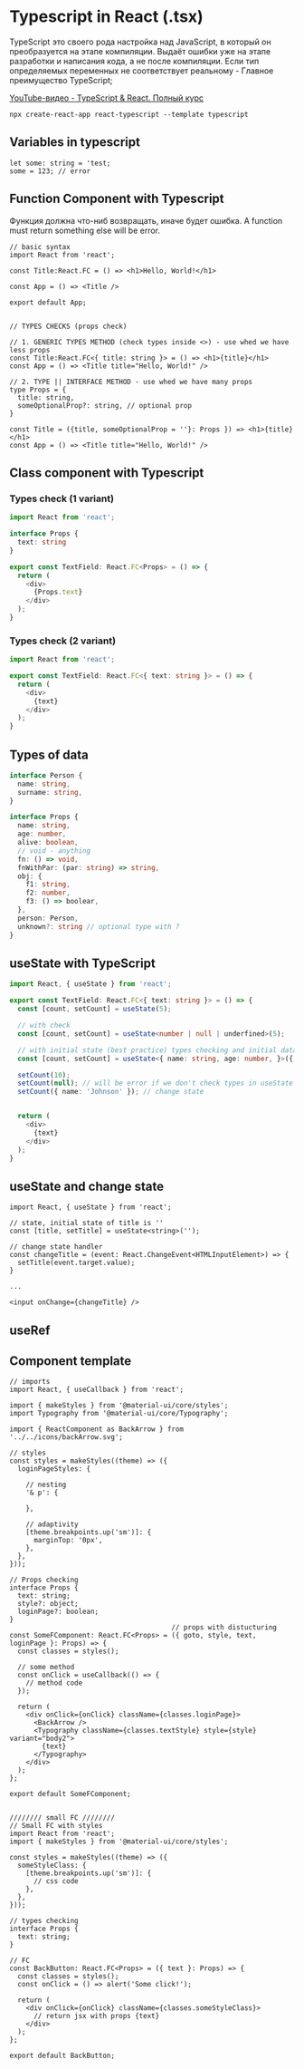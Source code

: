 # Typescript in React (.tsx)

TypeScript это своего рода настройка над JavaScript, в который он преобразуется на этапе компиляции. 
Выдаёт ошибки уже на этапе разработки и написания кода, а не после компиляции. Если тип определяемых переменных не соответствует реальному - Главное преимущество TypeScript;

[YouTube-видео - TypeScript & React. Полный курс](https://www.youtube.com/watch?v=xL-a5Tox7Qw)

```
npx create-react-app react-typescript --template typescript
```

## Variables in typescript

```tsx
let some: string = 'test;
some = 123; // error
```


## Function Component with Typescript

Функция должна что-ниб возвращать, иначе будет ошибка.
A function must return something else will be error.

```tsx
// basic syntax
import React from 'react';

const Title:React.FC = () => <h1>Hello, World!</h1>

const App = () => <Title />

export default App;


// TYPES CHECKS (props check)

// 1. GENERIC TYPES METHOD (check types inside <>) - use whed we have less props
const Title:React.FC<{ title: string }> = () => <h1>{title}</h1>
const App = () => <Title title="Hello, World!" />

// 2. TYPE || INTERFACE METHOD - use whed we have many props
type Props = {
  title: string,
  someOptionalProp?: string, // optional prop
}

const Title = ({title, someOptionalProp = ''}: Props }) => <h1>{title}</h1>
const App = () => <Title title="Hello, World!" />
```

## Class component with Typescript







### Types check (1 variant)

```ts
import React from 'react';

interface Props {
  text: string
}

export const TextField: React.FC<Props> = () => {
  return (
    <div>
      {Props.text}
    </div>
  );
}
```

### Types check (2 variant)

```ts
import React from 'react';

export const TextField: React.FC<{ text: string }> = () => {
  return (
    <div>
      {text}
    </div>
  );
}
```

## Types of data

```ts
interface Person {
  name: string,
  surname: string,
}

interface Props {
  name: string,
  age: number,
  alive: boolean,
  // void - anything
  fn: () => void,
  fnWithPar: (par: string) => string,
  obj: {
    f1: string,
    f2: number,
    f3: () => boolear, 
  },
  person: Person,
  unknown?: string // optional type with ?
}
```

## useState with TypeScript

```ts
import React, { useState } from 'react';

export const TextField: React.FC<{ text: string }> = () => {
  const [count, setCount] = useState(5);

  // with check
  const [count, setCount] = useState<number | null | underfined>(5);

  // with initial state (best practice) types checking and initial data
  const [count, setCount] = useState<{ name: string, age: number, }>({ name: 'John', age: 35 });

  setCount(10);
  setCount(null); // will be error if we don't check types in useState
  setCount({ name: 'Johnson' }); // change state


  return (
    <div>
      {text}
    </div>
  );
}
```

## useState and change state

```tsx
import React, { useState } from 'react';

// state, initial state of title is ''
const [title, setTitle] = useState<string>('');

// change state handler
const changeTitle = (event: React.ChangeEvent<HTMLInputElement>) => {
  setTitle(event.target.value);
}

...

<input onChange={changeTitle} />
```

## useRef

## Component template

```tsx
// imports
import React, { useCallback } from 'react';

import { makeStyles } from '@material-ui/core/styles';
import Typography from '@material-ui/core/Typography';

import { ReactComponent as BackArrow } from '../../icons/backArrow.svg';

// styles
const styles = makeStyles((theme) => ({
  loginPageStyles: {
    
    // nesting
    '& p': {

    },

    // adaptivity
    [theme.breakpoints.up('sm')]: {
      marginTop: '0px',
    },
  },
}));

// Props checking
interface Props {
  text: string;
  style?: object;
  loginPage?: boolean;
}
                                        // props with distucturing
const SomeFComponent: React.FC<Props> = ({ goto, style, text, loginPage }: Props) => {
  const classes = styles();

  // some method
  const onClick = useCallback(() => {
    // method code
  });

  return (
    <div onClick={onClick} className={classes.loginPage}>
      <BackArrow />
      <Typography className={classes.textStyle} style={style} variant="body2">
        {text}
      </Typography>
    </div>
  );
};

export default SomeFComponent;


//////// small FC ////////
// Small FC with styles
import React from 'react';
import { makeStyles } from '@material-ui/core/styles';

const styles = makeStyles((theme) => ({
  someStyleClass: {
    [theme.breakpoints.up('sm')]: {
      // css code
    },
  },
}));

// types checking
interface Props {
  text: string;
}

// FC
const BackButton: React.FC<Props> = ({ text }: Props) => {
  const classes = styles();
  const onClick = () => alert('Some click!');

  return (
    <div onClick={onClick} className={classes.someStyleClass}>
      // return jsx with props {text}
    </div>
  );
};

export default BackButton;
```